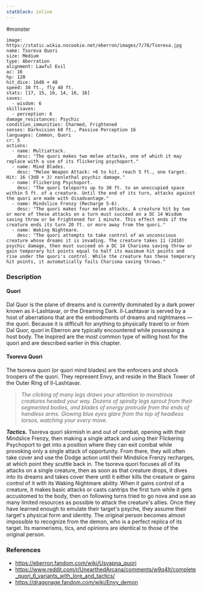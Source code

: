 ```yaml
---
statblock: inline
---
```

 #monster 

```statblock
image: https://static.wikia.nocookie.net/eberron/images/7/78/Tsoreva.jpg
name: Tsoreva Quori
size: Medium
type: Aberration
alignment: Lawful Evil
ac: 16
hp: 120
hit_dice: 16d8 + 48
speed: 30 ft., fly 40 ft.
stats: [17, 15, 16, 14, 16, 16]
saves:
  - wisdom: 6
skillsaves:
  - perception: 6
damage_resistances: Psychic
condition_immunities: Charmed, Frightened
senses: Darkvision 60 ft., Passive Perception 16
languages: Common, Quori
cr: 5
actions:
  - name: Multiattack.
    desc: "The quori makes two melee attacks, one of which it may replace with a use of its flickering psychoport."
  - name: Mind Blades.
    desc: "Melee Weapon Attack: +6 to hit, reach 5 ft., one target. Hit: 16 (3d8 + 3) nonlethal psychic damage."
  - name: Flickering Psychoport.
    desc: "The quori teleports up to 30 ft. to an unoccupied space within 5 ft. of a creature. Until the end of its turn, attacks against the quori are made with disadvantage."
  - name: Mindslice Frenzy (Recharge 5-6).
    desc: "The quori makes four melee attacks. A creature hit by two or more of these attacks on a turn must succeed on a DC 14 Wisdom saving throw or be Frightened for 1 minute. This effect ends if the creature ends its turn 20 ft. or more away from the quori."
  - name: Waking Nightmare.
    desc: "The quori attempts to take control of an unconscious creature whose dreams it is invading. The creature takes 11 (2d10) psychic damage, then must succeed on a DC 14 Charisma saving throw or gain temporary hit points equal to half its maximum hit points and rise under the quori's control. While the creature has these temporary hit points, it automatically fails Charisma saving throws."
```

### Description

#### Quori

Dal Quor is the plane of dreams and is currently dominated by a dark power known as il-Lashtavar, or the Dreaming Dark. Il-Lashtavar is served by a host of aberrations that are the embodiments of dreams and nightmares — the quori. Because it is difficult for anything to physically travel to or from Dal Quor, quori in Eberron are typically encountered while possessing a host body. The Inspired are the most common type of willing host for the quori and are described earlier in this chapter.

#### Tsoreva Quori

The tsoreva quori (or quori mind blades) are the enforcers and shock troopers of the quori. They represent Envy, and reside in the Black Tower of the Outer Ring of Il-Lashtavar.

>_The clicking of many legs draws your attention to monstrous creatures headed your way. Dozens of spindly legs sprout from their segmented bodies, and blades of energy protrude from the ends of handless arms. Glowing blue eyes glare from the top of headless torsos, watching your every move._

***Tactics.*** Tsoreva quori skirmish in and out of combat, opening with their Mindslice Frenzy, then making a single attack and using their Flickering Psychoport to get into a position where they can exit combat while provoking only a single attack of opportunity. From there, they will often take cover and use the Dodge action until their Mindslice Frenzy recharges, at which point they scuttle back in.
The tsoreva quori focuses all of its attacks on a single creature, then as soon as that creature drops, it dives into its dreams and takes cover there until it either kills the creature or gains control of it with its Waking Nightmare ability.
When it gains control of a creature, it makes basic attacks or casts cantrips the first turn while it gets accustomed to the body, then on following turns tried to go nova and use as many limited resources as possible to attack the creature's allies. Once they have learned enough to emulate their target's psyche, they assume their target's physical form and identity. The original person becomes almost impossible to recognize from the demon, who is a perfect replica of its target. Its mannerisms, tics, and opinions are identical to those of the original person.

### References

* https://eberron.fandom.com/wiki/Usvapna_quori
* https://www.reddit.com/r/UnearthedArcana/comments/w9q4lt/complete_quori_6_variants_with_lore_and_tactics/
* https://dragonage.fandom.com/wiki/Envy_demon
